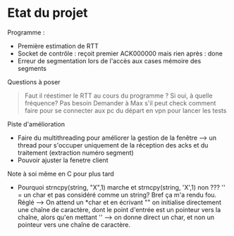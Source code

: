 # Etat du projet

Programme :
* Première estimation de RTT
* Socket de contrôle : reçoit premier ACK000000 mais rien après : done
* Erreur de segmentation lors de l'accès aux cases mémoire des segments


Questions à poser
> Faut il réestimer le RTT au cours du programme ? Si oui, à quelle fréquence? Pas besoin
> Demander à Max s'il peut check comment faire pour se connecter aux pc du départ en vpn pour lancer les tests

Piste d'amélioration

- Faire du multithreading pour améliorer la gestion de la fenêtre --> un thread pour s'occuper uniquement de la réception des acks et du traitement (extraction numéro segment)
- Pouvoir ajuster la fenetre client


Note à soi même en C pour plus tard
- Pourquoi strncpy(string, "X",1) marche et strncpy(string, 'X',1) non ??? '' = un char et pas considéré comme un string? Bref ça m'a rendu fou.
Réglé --> On attend un *char et en écrivant "" on initialise directement une chaîne de caractère, dont le point d'entrée est un pointeur vers la chaîne, alors qu'en mettant '' --> on donne direct un char, et non un pointeur vers une chaîne de caractère.
